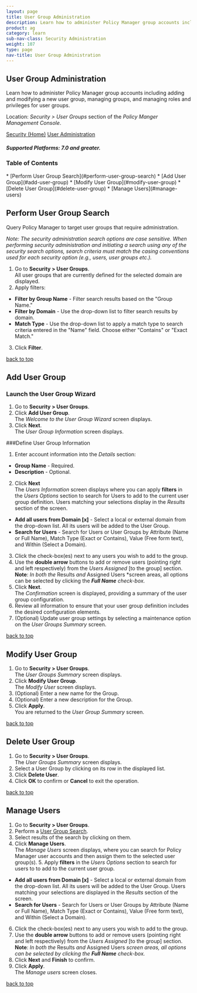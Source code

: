 ```yaml
---
layout: page
title: User Group Administration
description: Learn how to administer Policy Manager group accounts including adding and modifying a new user group, managing groups, and managing roles and privileges for user groups. 
product: ag
category: learn
sub-nav-class: Security Administration
weight: 107
type: page
nav-title: User Group Administration
---
```


## User Group Administration

Learn how to administer Policy Manager group accounts including adding and modifying a new user group, managing groups, and managing roles and privileges for user groups. 

Location: *Security > User Groups* section of the *Policy Manger Management Console*.

<a href="security_admin_toc.html" class="button secondary">Security (Home)</a> <a href="user_administration.html" class="button secondary">User Administration</a>  

<h5 class="stamp">Supported Platforms: 7.0 and greater.</h5> 
 
### Table of Contents
<div id="toc-marker"></div>
* [Perform User Group Search](#perform-user-group-search)
* [Add User Group](#add-user-group)
* [Modify User Group](#modify-user-group)
* [Delete User Group](#delete-user-group)
* [Manage Users](#manage-users)

## Perform User Group Search

Query Policy Manager to target user groups that require administration.

*Note: The security administration search options are case sensitive. When performing security administration and initiating a search using any of the security search options, search criteria must match the casing conventions used for each security option (e.g., users, user groups etc.).*

1. Go to **Security > User Groups**.  
All user groups that are currently defined for the selected domain are displayed.   
2. Apply filters:
  * **Filter by Group Name** - Filter search results based on the "Group Name."
  *  **Filter by Domain** - Use the drop-down list to filter search results by domain.
  *  **Match Type** - Use the drop-down list to apply a match type to search criteria entered in the "Name" field. Choose either "Contains" or "Exact Match."
3. Click **Filter**.

<a href="#top">back to top</a>

## Add User Group

### Launch the User Group Wizard

1. Go to **Security > User Groups**.  
2. Click **Add User Group**.  
The *Welcome to the User Group Wizard* screen displays.
3. Click **Next**.  
The *User Group Information* screen displays. 

###Define User Group Information

1. Enter account information into the *Details* section:
  * **Group Name** - Required.
  * **Description** - Optional.
2. Click **Next**  
The *Users Information* screen displays where you can apply **filters** in the *Users Options* section to search for Users to add to the current user group definition. Users matching your selections display in the *Results* section of the screen.  
  * **Add all users from Domain [x]** - Select a local or external domain from the drop-down list. All its users will be added to the User Group.
  * **Search for Users** - Search for Users or User Groups by Attribute (Name or Full Name), Match Type (Exact or Contains), Value (Free form text), and Within (Select a Domain).  
3. Click the check-box(es) next to any users you wish to add to the group.
4. Use the **double arrow** buttons to add or remove users (pointing right and left respectively) from the *Users Assigned* [to the group] section.  **Note**: *In both the* Results *and* Assigned Users *screen areas, all options can be selected by clicking the ***Full Name*** *check-box.*
5. Click **Next**.  
The *Confirmation* screen is displayed, providing a summary of the user group configuration.
6. Review all information to ensure that your user group definition includes the desired configuration elements.
7. (Optional) Update user group settings by selecting a maintenance option on the *User Groups Summary* screen.

<a href="#top">back to top</a>

## Modify User Group

1. Go to **Security > User Groups**.  
The *User Groups Summary* screen displays. 
2. Click **Modify User Group**.  
The *Modify User* screen displays.
3. (Optional) Enter a new name for the Group.
4. (Optional) Enter a new description for the Group.
5. Click **Apply**.  
You are returned to the *User Group Summary* screen.

<a href="#top">back to top</a>

## Delete User Group

1. Go to **Security > User Groups**.  
The *User Groups Summary* screen displays.
2. Select a User Group by clicking on its row in the displayed list.
3. Click **Delete User**.    
4. Click **OK** to confirm or **Cancel** to exit the operation. 

<a href="#top">back to top</a>

## Manage Users 

1. Go to **Security > User Groups**.
2. Perform a [User Group Search](#perform-user-group-search).
3. Select results of the search by clicking on them.
4. Click **Manage Users**.  
The *Manage Users* screen displays, where you can search for Policy Manager user accounts and then assign them to the selected user group(s).  5. Apply **filters** in the *Users Options* section to search for users to to add to the current user group.
  * **Add all users from Domain [x]** - Select a local or external domain from the drop-down list. All its users will be added to the User Group.  Users matching your selections are displayed in the *Results* section of the screen.
  * **Search for Users** - Search for Users or User Groups by Attribute (Name or Full Name), Match Type (Exact or Contains), Value (Free form text), and Within (Select a Domain). 
6. Click the check-box(es) next to any users you wish to add to the group.
7. Use the **double arrow** buttons to add or remove users (pointing right and left respectively) from the *Users Assigned* [to the group] section.  **Note**: *In both the* Results *and* Assigned Users *screen areas, all options can be selected by clicking the* ***Full Name*** *check-box.*
8. Click **Next** and **Finish** to confirm.
9. Click **Apply**.  
The *Manage users* screen closes.  

<a href="#top">back to top</a>